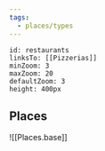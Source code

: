 ```yaml
---
tags:
  - places/types
---
```


```leaflet
id: restaurants
linksTo: [[Pizzerias]]
minZoom: 3
maxZoom: 20
defaultZoom: 3
height: 400px
```

## Places

![[Places.base]]